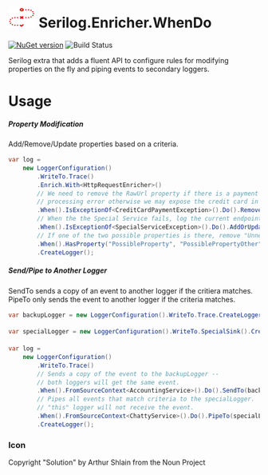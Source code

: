 # <img src="https://raw.githubusercontent.com/CaptiveAire/Serilog.Enricher.WhenDo/master/Serilog.Enricher.WhenDo.png" width="54" height="40" /> Serilog.Enricher.WhenDo

[![NuGet version](https://badge.fury.io/nu/Serilog.Enricher.WhenDo.svg)](https://badge.fury.io/nu/Serilog.Enricher.WhenDo) ![Build Status](https://ci.appveyor.com/api/projects/status/u7qvdcryijag4ura/branch/master?svg=true)

Serilog extra that adds a fluent API to configure rules for modifying properties on the fly and piping events to secondary loggers.

# Usage

##### Property Modification

Add/Remove/Update properties based on a criteria.

```csharp
var log = 
    new LoggerConfiguration()
        .WriteTo.Trace()
        .Enrich.With<HttpRequestEnricher>()
        // We need to remove the RawUrl property if there is a payment
        // processing error otherwise we may expose the credit card in the logs.
        .When().IsExceptionOf<CreditCardPaymentException>().Do().RemovePropertyIfPresent("RawUrl")
        // When the the Special Service fails, log the current endpoint
        .When().IsExceptionOf<SpecialServiceException>().Do().AddOrUpdateProperty("SpecialServiceEndpoint", _settings.SpecialServiceEndpoint, true)
        // If one of the two possible properties is there, remove "UnnecessaryProperty"
        .When().HasProperty("PossibleProperty", "PossiblePropertyOther").Do().RemovePropertyIfPresent("UnnecessaryProperty")
        .CreateLogger();
```

##### Send/Pipe to Another Logger

SendTo sends a copy of an event to another logger if the critiera matches. PipeTo only sends the event to another logger if the criteria matches.

```csharp
var backupLogger = new LoggerConfiguration().WriteTo.Trace.CreateLogger();

var specialLogger = new LoggerConfiguration().WriteTo.SpecialSink().CreateLogger();

var log = 
    new LoggerConfiguration()
        .WriteTo.Trace()
        // Sends a copy of the event to the backupLogger --
        // both loggers will get the same event.
        .When().FromSourceContext<AccountingService>().Do().SendTo(backupLogger)
        // Pipes all events that match criteria to the specialLogger.
        // "this" logger will not receive the event.
        .When().FromSourceContext<ChattyService>().Do().PipeTo(specialLogger)
        .CreateLogger();
```

### Icon
Copyright "Solution" by Arthur Shlain from the Noun Project

